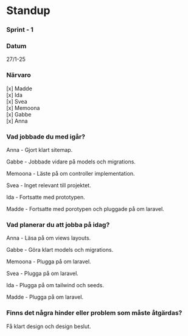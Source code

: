# Standup

### Sprint - 1

### Datum

27/1-25

### Närvaro

[x] Madde  
[x] Ida  
[x] Svea  
[x] Memoona  
[x] Gabbe  
[x] Anna

### Vad jobbade du med igår?

Anna - Gjort klart sitemap.

Gabbe - Jobbade vidare på models och migrations.

Memoona - Läste på om controller implementation.

Svea - Inget relevant till projektet.

Ida - Fortsatte med prototypen.

Madde - Fortsatte med porotypen och pluggade på om laravel.

### Vad planerar du att jobba på idag?

Anna - Läsa på om views layouts.

Gabbe - Göra klart models och migrations.

Memoona - Plugga på om laravel.

Svea - Plugga på om laravel.

Ida - Plugga på om tailwind och seeds.

Madde - Plugga på om laravel.

### Finns det några hinder eller problem som måste åtgärdas?

Få klart design och design beslut.
